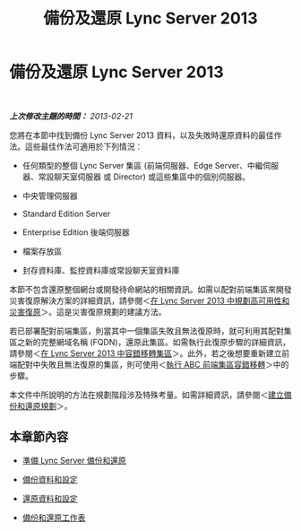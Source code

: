 ﻿---
title: 備份及還原 Lync Server 2013
TOCTitle: 備份及還原 Lync Server 2013
ms:assetid: 07dc1f5e-af66-4e18-bf39-881dceff8bc3
ms:mtpsurl: https://technet.microsoft.com/zh-tw/library/Hh202160(v=OCS.15)
ms:contentKeyID: 52056046
ms.date: 08/10/2015
mtps_version: v=OCS.15
ms.translationtype: HT
---

# 備份及還原 Lync Server 2013

 

_**上次修改主題的時間：** 2013-02-21_

您將在本節中找到備份 Lync Server 2013 資料，以及失敗時還原資料的最佳作法。這些最佳作法可適用於下列情況︰

  - 任何類型的整個 Lync Server 集區 (前端伺服器、Edge Server、中繼伺服器、常設聊天室伺服器 或 Director) 或這些集區中的個別伺服器。

  - 中央管理伺服器­ 

  - Standard Edition Server

  - Enterprise Edition 後端伺服器

  - 檔案存放區 

  - 封存資料庫、監控資料庫或常設聊天室資料庫

本節不包含還原整個網台或開發待命網站的相關資訊。如需以配對前端集區來開發災害復原解決方案的詳細資訊，請參閱＜[在 Lync Server 2013 中規劃高可用性和災害復原](lync-server-2013-planning-for-high-availability-and-disaster-recovery.md)＞。這是災害復原規劃的建議方法。

若已部署配對前端集區，則當其中一個集區失敗且無法復原時，就可利用其配對集區之新的完整網域名稱 (FQDN)，還原此集區。如需執行此復原步驟的詳細資訊，請參閱＜[在 Lync Server 2013 中容錯移轉集區](lync-server-2013-failing-over-a-pool.md)＞。此外，若之後想要重新建立前端配對中失敗且無法復原的集區，則可使用＜[執行 ABC 前端集區容錯移轉](lync-server-2013-performing-an-abc-front-end-pool-failover.md)＞中的步驟。

本文件中所說明的方法在規劃階段涉及特殊考量。如需詳細資訊，請參閱＜[建立備份和還原規劃](lync-server-2013-establishing-a-backup-and-restoration-plan.md)＞。

## 本章節內容

  - [準備 Lync Server 備份和還原](lync-server-2013-preparing-for-lync-server-backup-and-restoration.md)

  - [備份資料和設定](lync-server-2013-backing-up-data-and-settings.md)

  - [還原資料和設定](lync-server-2013-restoring-data-and-settings.md)

  - [備份和還原工作表](lync-server-2013-backup-and-restoration-worksheets.md)

